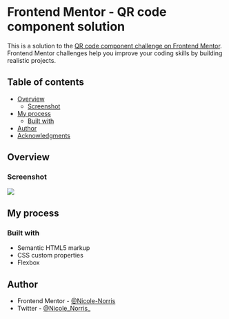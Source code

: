 # Frontend Mentor - QR code component solution

This is a solution to the [QR code component challenge on Frontend Mentor](https://www.frontendmentor.io/challenges/qr-code-component-iux_sIO_H). Frontend Mentor challenges help you improve your coding skills by building realistic projects.

## Table of contents

- [Overview](#overview)
  - [Screenshot](#screenshot)
- [My process](#my-process)
  - [Built with](#built-with)
- [Author](#author)
- [Acknowledgments](#acknowledgments)

## Overview

### Screenshot

![](./screenshot.jpg)

## My process

### Built with

- Semantic HTML5 markup
- CSS custom properties
- Flexbox

## Author

- Frontend Mentor - [@Nicole-Norris](https://www.frontendmentor.io/profile/Nicole-Norris)
- Twitter - [@Nicole_Norris_](https://twitter.com/Nicole_Norris_)
